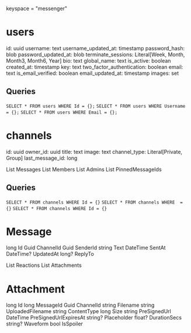 keyspace = "messenger"

# users

id: uuid
username: text
username_updated_at: timestamp
password_hash: blob
password_updated_at: blob
terminate_sessions: Literal[Week, Month, Month3, Month6, Year]
bio: text
global_name: text
is_active: boolean
created_at: timestamp
key: text
two_factor_authentication: boolean
email: text
is_email_verified: boolean
email_updated_at: timestamp
images: set<text>

## Queries

`SELECT * FROM users WHERE Id = {};`
`SELECT * FROM users WHERE Username = {};`
`SELECT * FROM users WHERE Email = {};`


# channels

id: uuid
owner_id: uuid
title: text
image: text
channel_type: Literal[Private, Group]
last_message_id: long

List<Message> Messages
List<User> Members
List<User> Admins
List<PinnedMessageId> PinnedMessageIds

## Queries

`SELECT * FROM channels WHERE Id = {}`
`SELECT * FROM channels WHERE  = {}`
`SELECT * FROM channels WHERE Id = {}`


# Message

long Id
Guid ChannelId
Guid SenderId
string Text
DateTime SentAt
DateTime? UpdatedAt
long? ReplyTo

List<UserReaction> Reactions
List<Attachment> Attachments


# Attachment

long Id
long MessageId
Guid ChannelId
string Filename
string UploadedFilename
string ContentType
long Size
string PreSignedUrl
DateTime PreSignedUrlExpiresAt
string? Placeholder
float? DurationSecs
string? Waveform
bool IsSpoiler


